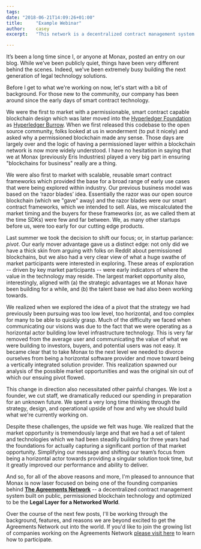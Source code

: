 ```yaml
---
tags:
date: "2018-06-21T14:09:26+01:00"
title:     "Example Webinar"
author:    casey
excerpt:   "This network is a decentralized contract management system for small businesses"

---
```



It’s been a long time since I, or anyone at Monax, posted an entry on our blog. While we’ve been publicly quiet, things have been very different behind the scenes. Indeed, we've been extremely busy building the next generation of legal technology solutions.

Before I get to what we're working on now, let's start with a bit of background. For those new to the community, our company has been around since the early days of smart contract technology.

We were the first to market with a permissionable, smart contract capable blockchain design which was later moved into the [Hyperledger Foundation](https://www.hyperledger.org) as [Hyperledger Burrow](https://www.hyperledger.org/projects/hyperledger-burrow). When we first released this codebase to the open source community, folks looked at us in wonderment (to put it nicely) and asked why a permissioned blockchain made any sense. Those days are largely over and the logic of having a permissioned layer within a blockchain network is now more widely understood. I have no hesitation in saying that we at Monax (previously Eris Industries) played a very big part in ensuring "blockchains for business" really are a thing.

We were also first to market with scalable, reusable smart contract frameworks which provided the base for a broad range of early use cases that were being explored within industry. Our previous business model was based on the ‘razor blades’ idea. Essentially the razor was our open source blockchain (which we "gave" away) and the razor blades were our smart contract frameworks, which we intended to sell. Alas, we miscalculated the market timing and the buyers for these frameworks (or, as we called them at the time SDKs) were few and far between. We, as many other startups before us, were too early for our cutting edge products.

Last summer we took the decision to shift our focus; or, in startup parlance: *pivot*. Our early mover advantage gave us a distinct edge: not only did we have a thick skin from arguing with folks on Reddit about permissioned blockchains, but we also had a very clear view of what a huge swathe of market participants were interested in exploring. These areas of exploration -- driven by key market participants -- were early indicators of where the value in the technology may reside. The largest market opportunity also, interestingly, aligned with (a) the strategic advantages we at Monax have been building for a while, and (b) the talent base we had also been working towards.

We realized when we explored the idea of a pivot that the strategy we had previously been pursuing was too low level, too horizontal, and too complex for many to be able to quickly grasp. Much of the difficulty we faced when communicating our visions was due to the fact that we were operating as a horizontal actor building low level infrastructure technology. This is very far removed from the average user and communicating the value of what we were building to investors, buyers, and potential users was not easy. It became clear that to take Monax to the next level we needed to divorce ourselves from being a horizontal software provider and move toward being a vertically integrated solution provider. This realization spawned our analysis of the possible market opportunities and was the original sin out of which our ensuing pivot flowed.

This change in direction also necessitated other painful changes. We lost a founder, we cut staff, we dramatically reduced our spending in preparation for an unknown future. We spent a very long time thinking through the strategy, design, and operational upside of how and why we should build what we're currently working on.

Despite these challenges, the upside we felt was huge. We realized that the market opportunity is tremendously large and that we had a set of talent and technologies which we had been steadily building for three years had the foundations for actually capturing a significant portion of that market opportunity. Simplifying our message and shifting our team’s focus from being a horizontal actor towards providing a singular solution took time, but it greatly improved our performance and ability to deliver.

And so, for all of the above reasons and more, I'm pleased to announce that Monax is now laser focused on being one of the founding companies behind **[The Agreements Network](https://agreements.network)** -- a decentralized contract management system built on public, permissioned blockchain technology and optimized to be the **Legal Layer for a Networked World**.

Over the course of the next few posts, I'll be working through the background, features, and reasons we are beyond excited to get the Agreements Network out into the world. If you'd like to join the growing list of companies working on the Agreements Network [please visit here](https://agreements.network) to learn how to participate.
